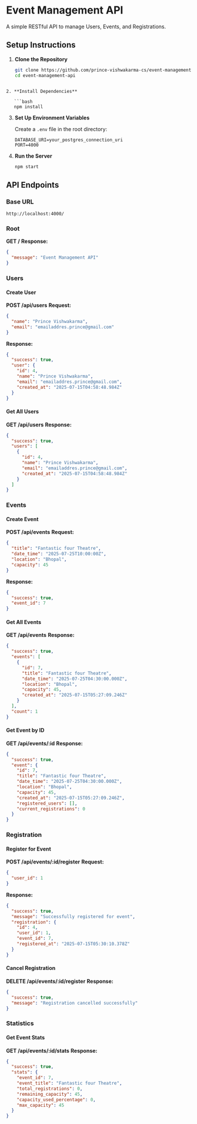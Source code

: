 
# Event Management API

A simple RESTful API to manage Users, Events, and Registrations.

## Setup Instructions

1. **Clone the Repository**
   ```bash
   git clone https://github.com/prince-vishwakarma-cs/event-management-api.git
   cd event-management-api
```

2. **Install Dependencies**

   ```bash
   npm install
   ```

3. **Set Up Environment Variables**

   Create a `.env` file in the root directory:

   ```env
   DATABASE_URI=your_postgres_connection_uri
   PORT=4000
   ```

4. **Run the Server**

   ```bash
   npm start
   ```

## API Endpoints

### Base URL

```
http://localhost:4000/
```

### Root

**GET /**
**Response:**

```json
{
  "message": "Event Management API"
}
```

### Users

#### Create User

**POST /api/users**
**Request:**

```json
{
  "name": "Prince Vishwakarma",
  "email": "emailaddres.prince@gmail.com"
}
```

**Response:**

```json
{
  "success": true,
  "user": {
    "id": 4,
    "name": "Prince Vishwakarma",
    "email": "emailaddres.prince@gmail.com",
    "created_at": "2025-07-15T04:58:48.984Z"
  }
}
```

#### Get All Users

**GET /api/users**
**Response:**

```json
{
  "success": true,
  "users": [
    {
      "id": 4,
      "name": "Prince Vishwakarma",
      "email": "emailaddres.prince@gmail.com",
      "created_at": "2025-07-15T04:58:48.984Z"
    }
  ]
}
```

### Events

#### Create Event

**POST /api/events**
**Request:**

```json
{
  "title": "Fantastic four Theatre",
  "date_time": "2025-07-25T10:00:00Z",
  "location": "Bhopal",
  "capacity": 45
}
```

**Response:**

```json
{
  "success": true,
  "event_id": 7
}
```

#### Get All Events

**GET /api/events**
**Response:**

```json
{
  "success": true,
  "events": [
    {
      "id": 7,
      "title": "Fantastic four Theatre",
      "date_time": "2025-07-25T04:30:00.000Z",
      "location": "Bhopal",
      "capacity": 45,
      "created_at": "2025-07-15T05:27:09.246Z"
    }
  ],
  "count": 1
}
```

#### Get Event by ID

**GET /api/events/\:id**
**Response:**

```json
{
  "success": true,
  "event": {
    "id": 7,
    "title": "Fantastic four Theatre",
    "date_time": "2025-07-25T04:30:00.000Z",
    "location": "Bhopal",
    "capacity": 45,
    "created_at": "2025-07-15T05:27:09.246Z",
    "registered_users": [],
    "current_registrations": 0
  }
}
```

### Registration

#### Register for Event

**POST /api/events/\:id/register**
**Request:**

```json
{
  "user_id": 1
}
```

**Response:**

```json
{
  "success": true,
  "message": "Successfully registered for event",
  "registration": {
    "id": 4,
    "user_id": 1,
    "event_id": 7,
    "registered_at": "2025-07-15T05:30:10.378Z"
  }
}
```

#### Cancel Registration

**DELETE /api/events/\:id/register**
**Response:**

```json
{
  "success": true,
  "message": "Registration cancelled successfully"
}
```

### Statistics

#### Get Event Stats

**GET /api/events/\:id/stats**
**Response:**

```json
{
  "success": true,
  "stats": {
    "event_id": 7,
    "event_title": "Fantastic four Theatre",
    "total_registrations": 0,
    "remaining_capacity": 45,
    "capacity_used_percentage": 0,
    "max_capacity": 45
  }
}
```

```
```
